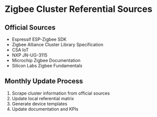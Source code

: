 # Zigbee Cluster Referential Sources

## Official Sources
- Espressif ESP-Zigbee SDK
- Zigbee Alliance Cluster Library Specification
- CSA IoT
- NXP JN-UG-3115
- Microchip Zigbee Documentation
- Silicon Labs Zigbee Fundamentals

## Monthly Update Process
1. Scrape cluster information from official sources
2. Update local referential matrix
3. Generate device templates
4. Update documentation and KPIs

